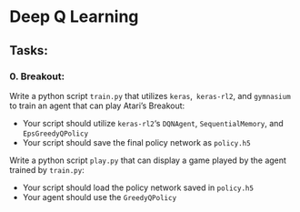 # Deep Q Learning

## Tasks:

### 0. Breakout:
Write a python script ``train.py`` that utilizes ``keras``,`` keras-rl2``, and ``gymnasium`` to train an agent that can play Atari’s Breakout:

- Your script should utilize ``keras-rl2``‘s ``DQNAgent``, ``SequentialMemory``, and ``EpsGreedyQPolicy``
- Your script should save the final policy network as ``policy.h5``

Write a python script ``play.py`` that can display a game played by the agent trained by ``train.py``:
- Your script should load the policy network saved in ``policy.h5``
- Your agent should use the ``GreedyQPolicy``
